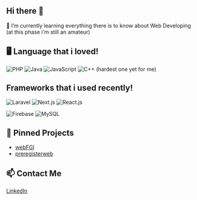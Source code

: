 ## Hi there 👋

🌱 I’m currently learning everything there is to know about Web Developing (at this phase i'm still an amateur)

## 🖥️ Language that i loved!
![PHP](https://img.shields.io/badge/-PHP-777BB4?logo=php&logoColor=white)
![Java](https://img.shields.io/badge/-Java-F89820?logo=java&logoColor=white)
![JavaScript](https://img.shields.io/badge/-JavaScript-F7DF1E?logo=javascript&logoColor=222)
![C++](https://img.shields.io/badge/-C++-00599C?logo=c%2b%2b&logoColor=white) (hardest one yet for me)

## Frameworks that i used recently!
![Laravel](https://img.shields.io/badge/-Laravel-FF2D20?logo=laravel&logoColor=white)
![Next.js](https://img.shields.io/badge/-Node.js-339933?logo=next.js&logoColor=white)
![React.js](https://img.shields.io/badge/-Node.js-339933?logo=react.js&logoColor=white)

<!-- Cloud & DB -->
![Firebase](https://img.shields.io/badge/-Firebase-FFCA28?logo=firebase&logoColor=222)
![MySQL](https://img.shields.io/badge/-MySQL-4479A1?logo=mysql&logoColor=white)

## 📌 Pinned Projects
- [webFGI](https://github.com/randgit33/webFGI)
- [preregisterweb](https://github.com/randgit33/preregisterweb)
<!-- etc -->

## 📫 Contact Me
[LinkedIn](https://linkedin.com/in/randgfry/) 
